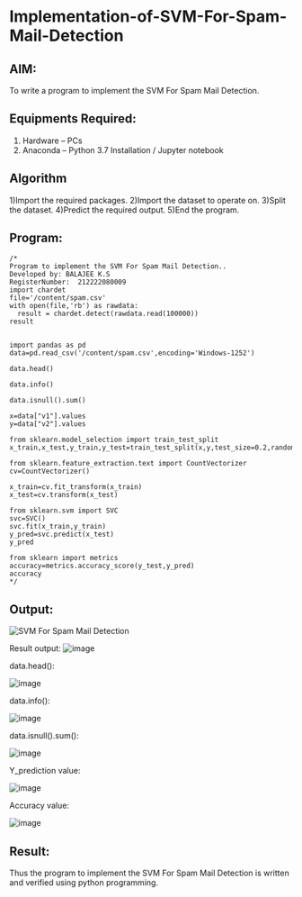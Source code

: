 # Implementation-of-SVM-For-Spam-Mail-Detection

## AIM:
To write a program to implement the SVM For Spam Mail Detection.

## Equipments Required:
1. Hardware – PCs
2. Anaconda – Python 3.7 Installation / Jupyter notebook

## Algorithm
1)Import the required packages.
2)Import the dataset to operate on.
3)Split the dataset.
4)Predict the required output.
5)End the program.


## Program:
```
/*
Program to implement the SVM For Spam Mail Detection..
Developed by: BALAJEE K.S
RegisterNumber:  212222080009
import chardet
file='/content/spam.csv'
with open(file,'rb') as rawdata:
  result = chardet.detect(rawdata.read(100000))
result


import pandas as pd
data=pd.read_csv('/content/spam.csv',encoding='Windows-1252')

data.head()

data.info()

data.isnull().sum()

x=data["v1"].values
y=data["v2"].values

from sklearn.model_selection import train_test_split
x_train,x_test,y_train,y_test=train_test_split(x,y,test_size=0.2,random_state=0)

from sklearn.feature_extraction.text import CountVectorizer
cv=CountVectorizer()

x_train=cv.fit_transform(x_train)
x_test=cv.transform(x_test)

from sklearn.svm import SVC
svc=SVC()
svc.fit(x_train,y_train)
y_pred=svc.predict(x_test)
y_pred

from sklearn import metrics
accuracy=metrics.accuracy_score(y_test,y_pred)
accuracy
*/
```

## Output:
![SVM For Spam Mail Detection](sam.png)

Result output:
![image](https://github.com/balajeeakm/Implementation-of-SVM-For-Spam-Mail-Detection/assets/131589871/75eb4f13-da68-4d8f-a478-10169b7b72f6) 

data.head():

![image](https://github.com/balajeeakm/Implementation-of-SVM-For-Spam-Mail-Detection/assets/131589871/070e8e33-1115-493b-b17f-25668b8cea53)

data.info():


![image](https://github.com/balajeeakm/Implementation-of-SVM-For-Spam-Mail-Detection/assets/131589871/b76a6f40-8337-45ef-bee8-232866405a19)

data.isnull().sum():


![image](https://github.com/balajeeakm/Implementation-of-SVM-For-Spam-Mail-Detection/assets/131589871/a6be1a8e-3cba-4772-a826-175b603bc2bf)

Y_prediction value:

![image](https://github.com/balajeeakm/Implementation-of-SVM-For-Spam-Mail-Detection/assets/131589871/2a4bb6a2-e5c2-47d5-a622-bc0c13586d6b)

Accuracy value:


![image](https://github.com/balajeeakm/Implementation-of-SVM-For-Spam-Mail-Detection/assets/131589871/5ef8ccb6-98ab-4e9a-ac7a-925abeee593b)











## Result:
Thus the program to implement the SVM For Spam Mail Detection is written and verified using python programming.
